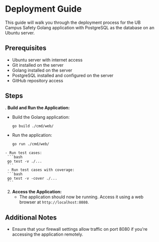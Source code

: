 
# Deployment Guide

This guide will walk you through the deployment process for the UB Campus Safety Golang application with PostgreSQL as the database on an Ubuntu server.

## Prerequisites

- Ubuntu server with internet access
- Git installed on the server
- Golang installed on the server
- PostgreSQL installed and configured on the server
- GitHub repository access

## Steps

. **Build and Run the Application:**
   - Build the Golang application:
     ```bash
     go build ./cmd/web/
     ```
   - Run the application:
     ```bash
     go run ./cmd/web/
     ```
    - Run test cases:
     ```bash
     go test -v ./...
     ```
     - Run test cases with coverage:
     ```bash
     go test -v -cover ./...
     ```

2. **Access the Application:**
   - The application should now be running. Access it using a web browser at `http://localhost:8080`.

## Additional Notes

- Ensure that your firewall settings allow traffic on port 8080 if you're accessing the application remotely.

